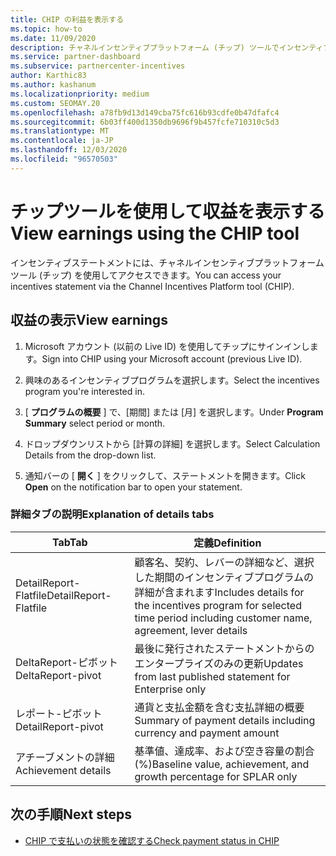 ```yaml
---
title: CHIP の利益を表示する
ms.topic: how-to
ms.date: 11/09/2020
description: チャネルインセンティブプラットフォーム (チップ) ツールでインセンティブステートメントと収益を表示する方法について説明します。
ms.service: partner-dashboard
ms.subservice: partnercenter-incentives
author: Karthic83
ms.author: kashanum
ms.localizationpriority: medium
ms.custom: SEOMAY.20
ms.openlocfilehash: a78fb9d13d149cba75fc616b93cdfe0b47dfafc4
ms.sourcegitcommit: 6b03ff400d1350db9696f9b457fcfe710310c5d3
ms.translationtype: MT
ms.contentlocale: ja-JP
ms.lasthandoff: 12/03/2020
ms.locfileid: "96570503"
---
```

# <a name="view-earnings-using-the-chip-tool"></a><span data-ttu-id="99e02-103">チップツールを使用して収益を表示する</span><span class="sxs-lookup"><span data-stu-id="99e02-103">View earnings using the CHIP tool</span></span>

<span data-ttu-id="99e02-104">インセンティブステートメントには、チャネルインセンティブプラットフォームツール (チップ) を使用してアクセスできます。</span><span class="sxs-lookup"><span data-stu-id="99e02-104">You can access your incentives statement via the Channel Incentives Platform tool (CHIP).</span></span>

## <a name="view-earnings"></a><span data-ttu-id="99e02-105">収益の表示</span><span class="sxs-lookup"><span data-stu-id="99e02-105">View earnings</span></span>

1. <span data-ttu-id="99e02-106">Microsoft アカウント (以前の Live ID) を使用してチップにサインインします。</span><span class="sxs-lookup"><span data-stu-id="99e02-106">Sign into CHIP using your Microsoft account (previous Live ID).</span></span>

2. <span data-ttu-id="99e02-107">興味のあるインセンティブプログラムを選択します。</span><span class="sxs-lookup"><span data-stu-id="99e02-107">Select the incentives program you're interested in.</span></span>

3. <span data-ttu-id="99e02-108">[ **プログラムの概要** ] で、[期間] または [月] を選択します。</span><span class="sxs-lookup"><span data-stu-id="99e02-108">Under **Program Summary** select period or month.</span></span> 
1. <span data-ttu-id="99e02-109">ドロップダウンリストから [計算の詳細] を選択します。</span><span class="sxs-lookup"><span data-stu-id="99e02-109">Select Calculation Details from the drop-down list.</span></span>
1.  <span data-ttu-id="99e02-110">通知バーの [ **開く** ] をクリックして、ステートメントを開きます。</span><span class="sxs-lookup"><span data-stu-id="99e02-110">Click **Open** on the notification bar  to open your statement.</span></span>

### <a name="explanation-of-details-tabs"></a><span data-ttu-id="99e02-111">詳細タブの説明</span><span class="sxs-lookup"><span data-stu-id="99e02-111">Explanation of details tabs</span></span>

|<span data-ttu-id="99e02-112">**Tab**</span><span class="sxs-lookup"><span data-stu-id="99e02-112">**Tab**</span></span>|<span data-ttu-id="99e02-113">**定義**</span><span class="sxs-lookup"><span data-stu-id="99e02-113">**Definition**</span></span>|
|-------------|--------------------------|
|<span data-ttu-id="99e02-114">DetailReport-Flatfile</span><span class="sxs-lookup"><span data-stu-id="99e02-114">DetailReport-Flatfile</span></span>|<span data-ttu-id="99e02-115">顧客名、契約、レバーの詳細など、選択した期間のインセンティブプログラムの詳細が含まれます</span><span class="sxs-lookup"><span data-stu-id="99e02-115">Includes details for the incentives program for selected time period including customer name, agreement, lever details</span></span>|
|<span data-ttu-id="99e02-116">DeltaReport-ピボット</span><span class="sxs-lookup"><span data-stu-id="99e02-116">DeltaReport-pivot</span></span>|<span data-ttu-id="99e02-117">最後に発行されたステートメントからのエンタープライズのみの更新</span><span class="sxs-lookup"><span data-stu-id="99e02-117">Updates from last published statement for Enterprise only</span></span>|
|<span data-ttu-id="99e02-118">レポート-ピボット</span><span class="sxs-lookup"><span data-stu-id="99e02-118">DetailReport-pivot</span></span>|<span data-ttu-id="99e02-119">通貨と支払金額を含む支払詳細の概要</span><span class="sxs-lookup"><span data-stu-id="99e02-119">Summary of payment details including currency and payment amount</span></span>|
|<span data-ttu-id="99e02-120">アチーブメントの詳細</span><span class="sxs-lookup"><span data-stu-id="99e02-120">Achievement details</span></span>|<span data-ttu-id="99e02-121">基準値、達成率、および空き容量の割合 (%)</span><span class="sxs-lookup"><span data-stu-id="99e02-121">Baseline value, achievement, and growth percentage for SPLAR only</span></span>|

## <a name="next-steps"></a><span data-ttu-id="99e02-122">次の手順</span><span class="sxs-lookup"><span data-stu-id="99e02-122">Next steps</span></span>

- [<span data-ttu-id="99e02-123">CHIP で支払いの状態を確認する</span><span class="sxs-lookup"><span data-stu-id="99e02-123">Check payment status in CHIP</span></span>](chip-payment-status.md)